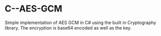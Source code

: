 # C--AES-GCM
Simple implementation of AES GCM in C# using the built in Cryptography library. The encryption is base64 encoded as well as the key.
